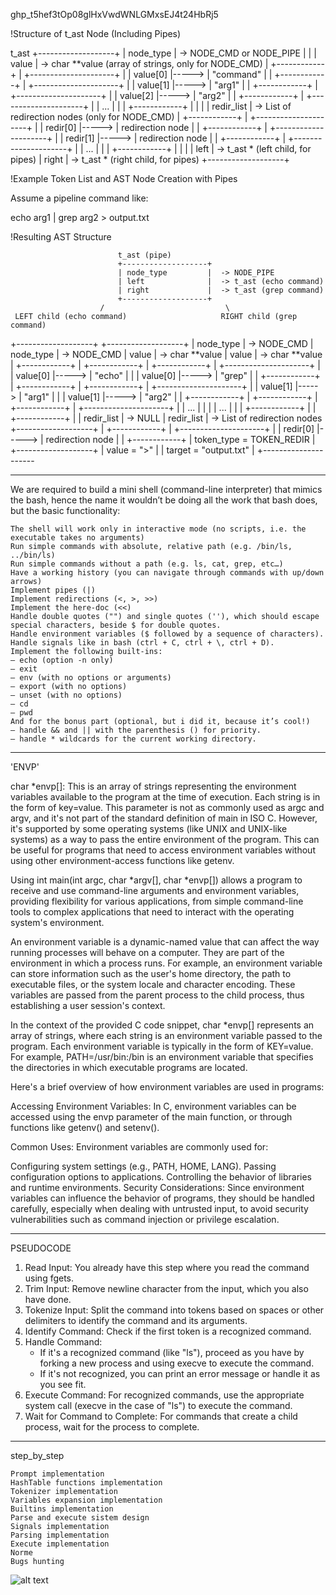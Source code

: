 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

!Structure of t_ast Node (Including Pipes)

t_ast
+-------------------+
| node_type         |  -> NODE_CMD or NODE_PIPE
|                   |
| value             |  -> char **value (array of strings, only for NODE_CMD)
|  +------------+   |     +---------------------+
|  | value[0]   |----->   | "command"            |
|  +------------+   |     +---------------------+
|  | value[1]   |----->   | "arg1"               |
|  +------------+   |     +---------------------+
|  | value[2]   |----->   | "arg2"               |
|  +------------+   |     +---------------------+
|  | ...        |   |
|  +------------+   |
|                   |
| redir_list        |  -> List of redirection nodes (only for NODE_CMD)
|  +------------+   |     +---------------------+
|  | redir[0]   |----->   | redirection node     |
|  +------------+   |     +---------------------+
|  | redir[1]   |----->   | redirection node     |
|  +------------+   |     +---------------------+
|  | ...        |   |
|  +------------+   |
|                   |
| left              |  -> t_ast * (left child, for pipes)
| right             |  -> t_ast * (right child, for pipes)
+-------------------+

!Example Token List and AST Node Creation with Pipes

Assume a pipeline command like:

echo arg1 | grep arg2 > output.txt


!Resulting AST Structure


                            t_ast (pipe)
                            +-------------------+
                            | node_type         |  -> NODE_PIPE
                            | left              |  -> t_ast (echo command)
                            | right             |  -> t_ast (grep command)
                            +-------------------+
                        /                           \
     LEFT child (echo command)                     RIGHT child (grep command)
+-------------------+                           +-------------------+
| node_type         |  -> NODE_CMD              | node_type         |  -> NODE_CMD
| value             |  -> char **value          | value             |  -> char **value
|  +------------+   |     +------------+        |  +------------+   |     +---------------------+
|  | value[0]   |----->   | "echo"     |        |  | value[0]   |----->   | "grep"              |
|  +------------+   |     +------------+        |  +------------+   |     +---------------------+
|  | value[1]   |----->   | "arg1"     |        |  | value[1]   |----->   | "arg2"              |
|  +------------+   |     +------------+        |  +------------+   |     +---------------------+
|  | ...        |   |                           |  | ...        |   |
|  +------------+   |                           |  +------------+   |
| redir_list        |  -> NULL                  | redir_list        |  -> List of redirection nodes
+-------------------+                           |  +------------+   |     +---------------------+
                                                |  | redir[0]   |----->   | redirection node     |
                                                |  +------------+         | token_type = TOKEN_REDIR |
                                                +-------------------+     | value = ">"            |
                                                                          | target = "output.txt"  |
                                                                          +---------------------

-------------------------------------------------------------------------------------------------------------------------------------------------------------------------



We are required to build a mini shell (command-line interpreter) that mimics the bash, hence the name it wouldn’t be doing all the work that bash does, but the basic functionality:

    The shell will work only in interactive mode (no scripts, i.e. the executable takes no arguments)
    Run simple commands with absolute, relative path (e.g. /bin/ls, ../bin/ls)
    Run simple commands without a path (e.g. ls, cat, grep, etc…)
    Have a working history (you can navigate through commands with up/down arrows)
    Implement pipes (|)
    Implement redirections (<, >, >>)
    Implement the here-doc (<<)
    Handle double quotes ("") and single quotes (''), which should escape special characters, beside $ for double quotes.
    Handle environment variables ($ followed by a sequence of characters).
    Handle signals like in bash (ctrl + C, ctrl + \, ctrl + D).
    Implement the following built-ins:
    — echo (option -n only)
    — exit
    — env (with no options or arguments)
    — export (with no options)
    — unset (with no options)
    — cd
    — pwd
    And for the bonus part (optional, but i did it, because it’s cool!)
    — handle && and || with the parenthesis () for priority.
    — handle * wildcards for the current working directory.

---------------------------------------------------------------------------------------------------------------------------

'ENVP'

char *envp[]: This is an array of strings representing the environment variables available to the program at the time of execution. Each string is in the form of key=value. This parameter is not as commonly used as argc and argv, and it's not part of the standard definition of main in ISO C. However, it's supported by some operating systems (like UNIX and UNIX-like systems) as a way to pass the entire environment of the program. This can be useful for programs that need to access environment variables without using other environment-access functions like getenv.

Using int main(int argc, char *argv[], char *envp[]) allows a program to receive and use command-line arguments and environment variables, providing flexibility for various applications, from simple command-line tools to complex applications that need to interact with the operating system's environment.

An environment variable is a dynamic-named value that can affect the way running processes will behave on a computer. They are part of the environment in which a process runs. For example, an environment variable can store information such as the user's home directory, the path to executable files, or the system locale and character encoding. These variables are passed from the parent process to the child process, thus establishing a user session's context.

In the context of the provided C code snippet, char *envp[] represents an array of strings, where each string is an environment variable passed to the program. Each environment variable is typically in the form of KEY=value. For example, PATH=/usr/bin:/bin is an environment variable that specifies the directories in which executable programs are located.

Here's a brief overview of how environment variables are used in programs:

Accessing Environment Variables: In C, environment variables can be accessed using the envp parameter of the main function, or through functions like getenv() and setenv().

Common Uses: Environment variables are commonly used for:

Configuring system settings (e.g., PATH, HOME, LANG).
Passing configuration options to applications.
Controlling the behavior of libraries and runtime environments.
Security Considerations: Since environment variables can influence the behavior of programs, they should be handled carefully, especially when dealing with untrusted input, to avoid security vulnerabilities such as command injection or privilege escalation.


--------------------------------------------------------------------------------------------------------------------------------------------

PSEUDOCODE

1. Read Input: You already have this step where you read the command using fgets.
2. Trim Input: Remove newline character from the input, which you also have done.
3. Tokenize Input: Split the command into tokens based on spaces or other delimiters to identify the command and its arguments.
4. Identify Command: Check if the first token is a recognized command.
5. Handle Command:
    - If it's a recognized command (like "ls"), proceed as you have by forking a new process and using execve to execute the command.
    - If it's not recognized, you can print an error message or handle it as you see fit.
6. Execute Command: For recognized commands, use the appropriate system call (execve in the case of "ls") to execute the command.
7. Wait for Command to Complete: For commands that create a child process, wait for the process to complete.


------------------------------------------------------------------------------------------------------------------------------------------------

step_by_step

    Prompt implementation
    HashTable functions implementation
    Tokenizer implementation
    Variables expansion implementation
    Builtins implementation
    Parse and execute sistem design
    Signals implementation
    Parsing implementation
    Execute implementation
    Norme
    Bugs hunting

![alt text](LRParser.png)
